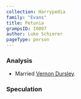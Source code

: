 ```yaml
---
collection: Harrypedia
family: "Evans"
title: Petunia
grampsID: I0097
author: Luke Schierer
pageType: person
---
```


### Analysis

- Married [Vernon Dursley][VD].

[VD]: /Harrypedia/people/dursley/vernon/

### Speculation
